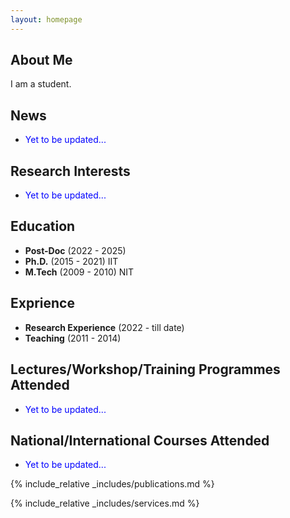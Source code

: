 ```yaml
---
layout: homepage
---
```


## About Me

I am a student. 

## News 

- <p style="color: blue;">Yet to be updated...</p> 

<!-- - **[Feb. 2020]** Our paper about incremental learning is accepted to CVPR 2020. - **[Feb. 2020]** We will host the ACM Multimedia Asia 2020 conference in Singapore! - **[Sept. 2019]** Our paper about few-shot learning is accepted to NeurIPS 2019. - **[Mar. 2019]** Our paper about few-shot learning is accepted to CVPR 2019. -->

## Research Interests

- <p style="color: blue;">Yet to be updated...</p> 

<!-- - **Computer Vision:** image recognition, image generation, video captioning - **Machine Learning:** meta-learning, incremental learning, transfer learning -->

## Education

- **Post-Doc** (2022 - 2025) 
- **Ph.D.** (2015 - 2021) IIT
- **M.Tech** (2009 - 2010) NIT

## Exprience

- **Research Experience** (2022 - till date) 
- **Teaching** (2011 - 2014) 

##  Lectures/Workshop/Training Programmes Attended

- <p style="color: blue;">Yet to be updated...</p>

## National/International Courses Attended

- <p style="color: blue;">Yet to be updated...</p>

{% include_relative _includes/publications.md %}

{% include_relative _includes/services.md %}

